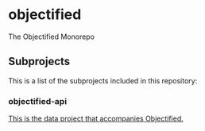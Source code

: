 # objectified

The Objectified Monorepo

## Subprojects

This is a list of the subprojects included in this repository:

### objectified-api

[This is the data project that accompanies Objectified.](objectified-api/README.md)

